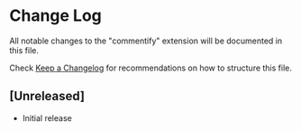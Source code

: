 # Change Log

All notable changes to the "commentify" extension will be documented in this file.

Check [Keep a Changelog](http://keepachangelog.com/) for recommendations on how to structure this file.

## [Unreleased]

- Initial release